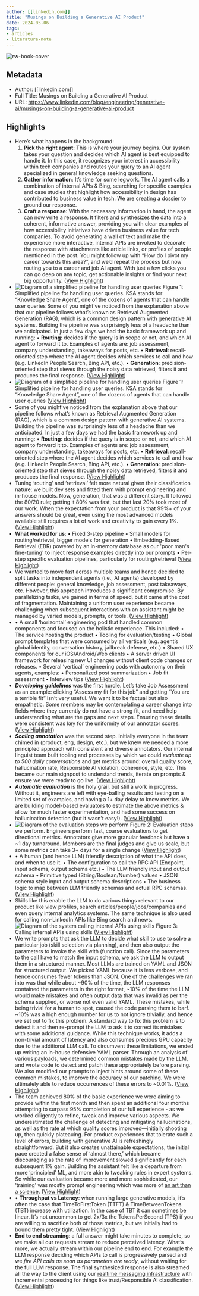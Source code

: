 ```yaml
---
author: [[linkedin.com]]
title: "Musings on Building a Generative AI Product"
date: 2024-05-06
tags: 
- articles
- literature-note
---
```

![rw-book-cover](https://media.licdn.com/dms/image/D4D08AQGXbOYXGyTS6w/croft-frontend-shrinkToFit1024/0/1714047701372?e=2147483647&v=beta&t=f2KXRqs9ShNYJyvKhWWAAYBV4GFuR-KaCPDY6ZzhEgU)

## Metadata
- Author: [[linkedin.com]]
- Full Title: Musings on Building a Generative AI Product
- URL: https://www.linkedin.com/blog/engineering/generative-ai/musings-on-building-a-generative-ai-product

## Highlights
- Here’s what happens in the background:
  1. **Pick the right agent**: This is where your journey begins. Our system takes your question and decides which AI agent is best equipped to handle it. In this case, it recognizes your interest in accessibility within tech companies and routes your query to an AI agent specialized in general knowledge seeking questions.
  2. **Gather information**: It’s time for some legwork. The AI agent calls a combination of internal APIs & Bing, searching for specific examples and case studies that highlight how accessibility in design has contributed to business value in tech. We are creating a dossier to ground our response.
  3. **Craft a response**: With the necessary information in hand, the agent can now write a response. It filters and synthesizes the data into a coherent, informative answer, providing you with clear examples of how accessibility initiatives have driven business value for tech companies. To avoid generating a wall of text and make the experience more interactive, internal APIs are invoked to decorate the response with attachments like article links, or profiles of people mentioned in the post.
  You might follow up with “How do I pivot my career towards this area?”, and we’d repeat the process but now routing you to a career and job AI agent. With just a few clicks you can go deep on any topic, get actionable insights or find your next big opportunity. ([View Highlight](https://read.readwise.io/read/01hx7jng7d80796hcqr65jz3m6))
- ![Diagram of a simplified pipeline for handling user queries](https://media.licdn.com/dms/image/D4D08AQGiEQzcSAQWTg/croft-frontend-shrinkToFit1024/0/1713366934678?e=2147483647&v=beta&t=8RYN9Dm6ELUG3-jgN76QJl62KePcaOl4sQ84qR-sE0I)
  Figure 1: Simplified pipeline for handling user queries. KSA stands for “Knowledge Share Agent”, one of the dozens of agents that can handle user queries
  Some of you might’ve noticed from the explanation above that our pipeline follows what’s known as Retrieval Augmented Generation (RAG), which is a common design pattern with generative AI systems. Building the pipeline was surprisingly less of a headache than we anticipated. In just a few days we had the basic framework up and running:
  • **Routing**: decides if the query is in scope or not, and which AI agent to forward it to. Examples of agents are: job assessment, company understanding, takeaways for posts, etc.
  • **Retrieval**: recall-oriented step where the AI agent decides which services to call and how (e.g. LinkedIn People Search, Bing API, etc.).
  • **Generation**: precision-oriented step that sieves through the noisy data retrieved, filters it and produces the final response. ([View Highlight](https://read.readwise.io/read/01hx7jnx9k28ze84rm7kck516v))
- ![Diagram of a simplified pipeline for handling user queries](https://media.licdn.com/dms/image/D4D08AQGiEQzcSAQWTg/croft-frontend-shrinkToFit1024/0/1713366934678?e=2147483647&v=beta&t=8RYN9Dm6ELUG3-jgN76QJl62KePcaOl4sQ84qR-sE0I)
  Figure 1: Simplified pipeline for handling user queries. KSA stands for “Knowledge Share Agent”, one of the dozens of agents that can handle user queries ([View Highlight](https://read.readwise.io/read/01hx7jxxy5c9eme9cfcknc125q))
- Some of you might’ve noticed from the explanation above that our pipeline follows what’s known as Retrieval Augmented Generation (RAG), which is a common design pattern with generative AI systems. Building the pipeline was surprisingly less of a headache than we anticipated. In just a few days we had the basic framework up and running:
  • **Routing**: decides if the query is in scope or not, and which AI agent to forward it to. Examples of agents are: job assessment, company understanding, takeaways for posts, etc.
  • **Retrieval**: recall-oriented step where the AI agent decides which services to call and how (e.g. LinkedIn People Search, Bing API, etc.).
  • **Generation**: precision-oriented step that sieves through the noisy data retrieved, filters it and produces the final response. ([View Highlight](https://read.readwise.io/read/01hx7jy4zrv0ff8940rae60w25))
- Tuning ‘routing’ and ‘retrieval’ felt more natural given their classification nature: we built dev sets and fitted them with prompt engineering and in-house models. Now, generation, that was a different story. It followed the 80/20 rule; getting it 80% was fast, but that last 20% took most of our work. When the expectation from your product is that 99%+ of your answers should be great, even using the most advanced models available still requires a lot of work and creativity to gain every 1%. ([View Highlight](https://read.readwise.io/read/01hx7jpa7xx4cy7xjkaqjq8etf))
- **What worked for us**:
  • Fixed 3-step pipeline
  • Small models for routing/retrieval, bigger models for generation
  • Embedding-Based Retrieval (EBR) powered by an in-memory database as our 'poor man's fine-tuning' to inject response examples directly into our prompts
  • Per-step specific evaluation pipelines, particularly for routing/retrieval ([View Highlight](https://read.readwise.io/read/01hx7jpgbyhx47vftwy8k2b5ag))
- We wanted to move fast across multiple teams and hence decided to split tasks into independent agents (i.e., AI agents) developed by different people: general knowledge, job assessment, post takeaways, etc.
  However, this approach introduces a significant compromise. By parallelizing tasks, we gained in terms of speed, but it came at the cost of fragmentation. Maintaining a uniform user experience became challenging when subsequent interactions with an assistant might be managed by varied models, prompts, or tools. ([View Highlight](https://read.readwise.io/read/01hx7jpy6cjahw4sxpg2q0qj0m))
- • A small ‘horizontal’ engineering pod that handled common components and focused on the holistic experience. This included:
  • The service hosting the product
  • Tooling for evaluation/testing
  • Global prompt templates that were consumed by all verticals (e.g. agent’s global identity, conversation history, jailbreak defense, etc.)
  • Shared UX components for our iOS/Android/Web clients
  • A server driven UI framework for releasing new UI changes without client code changes or releases.
  • Several ‘vertical’ engineering pods with autonomy on their agents, examples:
  • Personalized post summarization
  • Job fit assessment
  • Interview tips ([View Highlight](https://read.readwise.io/read/01hx7jq5c38r7xzmpfemeqk11g))
- ***Developing guidelines*** was the first hurdle. Let’s take Job Assessment as an example: clicking “Assess my fit for this job” and getting “You are a terrible fit” isn’t very useful. We want it to be factual but also empathetic. Some members may be contemplating a career change into fields where they currently do not have a strong fit, and need help understanding what are the gaps and next steps. Ensuring these details were consistent was key for the uniformity of our annotator scores. ([View Highlight](https://read.readwise.io/read/01hx7jsmpzy95ft6ja54k7rwm6))
- ***Scaling annotation*** was the second step. Initially everyone in the team chimed in (product, eng, design, etc.), but we knew we needed a more principled approach with consistent and diverse annotators. Our internal linguist team built tooling and processes by which we could *evaluate up to 500 daily conversations* and get metrics around: overall quality score, hallucination rate, Responsible AI violation, coherence, style, etc. This became our main signpost to understand trends, iterate on prompts & ensure we were ready to go live. ([View Highlight](https://read.readwise.io/read/01hx7jsq1acx8tv2z9cn69j8xf))
- ***Automatic evaluation*** is the holy grail, but still a work in progress. Without it, engineers are left with eye-balling results and testing on a limited set of examples, and having a 1+ day delay to know metrics. We are building model-based evaluators to estimate the above metrics & allow for much faster experimentation, and had some success on hallucination detection (but it wasn’t easy!). ([View Highlight](https://read.readwise.io/read/01hx7jt1xnc8qsr270tqg46c51))
- ![Diagram of the evaluation steps we perform](https://media.licdn.com/dms/image/D4D08AQHcPxFxm_rcqA/croft-frontend-shrinkToFit1024/0/1713367233275?e=2147483647&v=beta&t=XtIBaRpD45P-a2xunUJdJ3ATeeUjcKXyBBN4IzWVGlA)
  Figure 2: Evaluation steps we perform. Engineers perform fast, coarse evaluations to get directional metrics. Annotators give more granular feedback but have a ~1 day turnaround. Members are the final judges and give us scale, but some metrics can take 3+ days for a single change ([View Highlight](https://read.readwise.io/read/01hx7jtd7jkpxdr58f4a70m7cx))
- • A human (and hence LLM) friendly description of what the API does, and when to use it.
  • The configuration to call the RPC API (Endpoint, input schema, output schema etc.)
  • The LLM friendly input and output schema
  • Primitive typed (String/Boolean/Number) values
  • JSON schema style input and output schema descriptions
  • The business logic to map between LLM friendly schemas and actual RPC schemas. ([View Highlight](https://read.readwise.io/read/01hx7jtwpfvsd1fcacqkjhyzvf))
- Skills like this enable the LLM to do various things relevant to our product like view profiles, search articles/people/jobs/companies and even query internal analytics systems. The same technique is also used for calling non-LinkedIn APIs like Bing search and news.
  ![Diagram of the system calling internal APIs using skills](https://media.licdn.com/dms/image/D4D08AQEk4m362iK1NA/croft-frontend-shrinkToFit1024/0/1713367413597?e=2147483647&v=beta&t=5BDVZjoX4vJPIXcRnU-03vGpcXquJL8O3sp_I1_haB0)
  Figure 3: Calling internal APIs using skills ([View Highlight](https://read.readwise.io/read/01hx7jv0026hfvw6ce0qs4zj7q))
- We write prompts that ask the LLM to decide what skill to use to solve a particular job (skill selection via planning), and then also output the parameters to invoke the skill with (function call). Since the parameters to the call have to match the input schema, we ask the LLM to output them in a structured manner. Most LLMs are trained on YAML and JSON for structured output. We picked YAML because it is less verbose, and hence consumes fewer tokens than JSON. 
  One of the challenges we ran into was that while about ~90% of the time, the LLM responses contained the parameters in the right format, ~10% of the time the LLM would make mistakes and often output data that was invalid as per the schema supplied, or worse not even valid YAML. These mistakes, while being trivial for a human to spot, caused the code parsing them to barf. ~10% was a high enough number for us to not ignore trivially, and hence we set out to fix this problem. 
  A standard way to fix this problem is to detect it and then re-prompt the LLM to ask it to correct its mistakes with some additional guidance. While this technique works, it adds a non-trivial amount of latency and also consumes precious GPU capacity due to the additional LLM call. To circumvent these limitations, we ended up writing an in-house defensive YAML parser. 
  Through an analysis of various payloads, we determined common mistakes made by the LLM, and wrote code to detect and patch these appropriately before parsing. We also modified our prompts to inject hints around some of these common mistakes, to improve the accuracy of our patching. We were ultimately able to reduce occurrences of these errors to ~0.01%. ([View Highlight](https://read.readwise.io/read/01hx7jvc2aqekb6cz9swnwze8n))
- The team achieved 80% of the basic experience we were aiming to provide within the first month and then spent an additional four months attempting to surpass 95% completion of our full experience - as we worked diligently to refine, tweak and improve various aspects. We underestimated the challenge of detecting and mitigating hallucinations, as well as the rate at which quality scores improved—initially shooting up, then quickly plateauing. 
  For product experiences that tolerate such a level of errors, building with generative AI is refreshingly straightforward. But it also creates unattainable expectations, the initial pace created a false sense of ‘almost there,’ which became discouraging as the rate of improvement slowed significantly for each subsequent 1% gain. 
  Building the assistant felt like a departure from more ‘principled’ ML, and more akin to tweaking rules in expert systems. So while our evaluation became more and more sophisticated, our ‘training’ was mostly prompt engineering which was more of [an art than a science](https://www.microsoft.com/en-us/research/blog/the-power-of-prompting/). ([View Highlight](https://read.readwise.io/read/01hx7jw83fjjb3x8wg5hjw9h03))
- • **Throughput vs Latency**: when running large generative models, it’s often the case that TimeToFirstToken (TTFT) & TimeBetweenTokens (TBT) increase with utilization. In the case of TBT it can sometimes be linear. It’s not uncommon to get 2x/3x the TokensPerSecond (TPS) if you are willing to sacrifice both of those metrics, but we initially had to bound them pretty tight. ([View Highlight](https://read.readwise.io/read/01hx7jwf5xd2te9cxb137vy17r))
- **End to end streaming**: a full answer might take minutes to complete, so we make all our requests stream to reduce perceived latency. What’s more, we actually stream within our pipeline end to end. For example the LLM response deciding which APIs to call is progressively parsed and we *fire API calls as soon as parameters are ready*, without waiting for the full LLM response. The final synthesized response is also streamed all the way to the client using our [realtime messaging infrastructure](https://www.linkedin.com/blog/engineering/archive/instant-messaging-at-linkedin-scaling-to-hundreds-of-thousands-) with incremental processing for things like trust/Responsible AI classification. ([View Highlight](https://read.readwise.io/read/01hx7jwn2c0w0s54425961wn3b))
